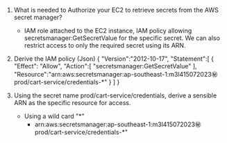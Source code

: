 1) What is needed to Authorize your EC2 to retrieve secrets from the AWS secret manager?
    - IAM role attached to the EC2 instance, IAM policy allowing secretsmanager:GetSecretValue for the specific secret. We can also restrict access to only the required secret using its ARN.


2) Derive the IAM policy (Json)
    {
        "Version":"2012-10-17",
        "Statement":[
            {
                "Effect": "Allow",
                "Action":[
                    "secretsmanager:GetSecretValue"
                ],
                "Resource":"arn:aws:secretsmanager:ap-southeast-1:m3l415072023:secret:prod/cart-service/credentials-*"
            }
        ]
    }

3) Using the secret name prod/cart-service/credentials, derive a sensible ARN as the specific resource for access.
    - Using a wild card "*" 
        - arn:aws:secretsmanager:ap-southeast-1:m3l415072023:secret:prod/cart-service/credentials-*"
